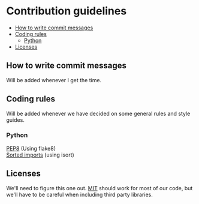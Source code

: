 # Contribution guidelines
- [How to write commit messages](#commit-messages)
- [Coding rules](#rules)
  * [Python](#python)
- [Licenses](#licenses)

## <a name="commit-messages"></a> How to write commit messages
Will be added whenever I get the time.

## <a name="rules"></a> Coding rules
Will be added whenever we have decided on some general rules and style guides.

### Python
[PEP8](https://www.python.org/dev/peps/pep-0008/) (Using flake8)  
[Sorted imports](https://pypi.python.org/pypi/isort) (using isort)

## Licenses
We'll need to figure this one out. [MIT](https://tldrlegal.com/license/mit-license) should work for most of our code, but we'll have to be careful when including third party libraries.

